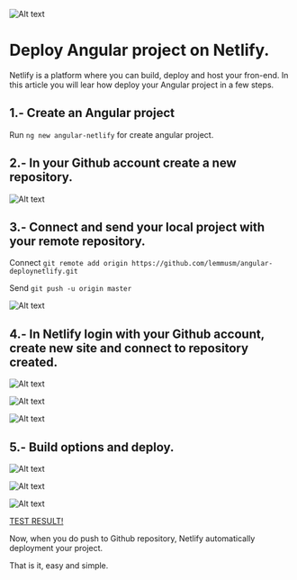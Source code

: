 ![Alt text](https://miro.medium.com/max/1024/1*-FWtm_SGM0Fx2xMHw_lGmw.jpeg?raw=true "Deploy Angular on Netlify")

# Deploy Angular project on Netlify.

Netlify is a platform where you can build, deploy and host your fron-end.
In this article you will lear how deploy your Angular project in a few steps.

## 1.- Create an Angular project

Run `ng new angular-netlify` for create angular project.

## 2.- In your Github account create a new repository.

![Alt text](https://miro.medium.com/max/714/1*6NL6pJh518EHuILzi6th2w.png?raw=true "Create new repository on GitHub")

## 3.- Connect and send your local project with your remote repository.

Connect
`git remote add origin https://github.com/lemmusm/angular-deploynetlify.git`

Send
`git push -u origin master`

![Alt text](https://miro.medium.com/max/1329/1*R4_uWUTIJtenJRIR35y06g.png?raw=true "GitHub repository")

## 4.- In Netlify login with your Github account, create new site and connect to repository created.

![Alt text](https://miro.medium.com/max/827/1*1RSRzW0H09zejRDYajWUlQ.png?raw=true "Login with GitHub")

![Alt text](https://miro.medium.com/max/1230/1*o34oR1tcu4hS8584dHyMcQ.png?raw=true "Create new site on Netlify")

![Alt text](https://miro.medium.com/max/885/1*n6qRfsp_C-IKSEvTWxiQGA.png?raw=true "Pick a repository")

## 5.- Build options and deploy.

![Alt text](https://miro.medium.com/max/761/1*RdezvCj2JhlTJaGHN0sYUg.png?raw=true "Build settings")

![Alt text](https://miro.medium.com/max/1220/1*Zc9bBPX86v6L7XEDufRHSQ.png?raw=true "Deploy in progress")

![Alt text](https://miro.medium.com/max/1230/1*Lk_Ppb-RLsY-zrOLSk355A.png?raw=true "Site deployed")

[TEST RESULT!](https://suspicious-neumann-81fba2.netlify.com/)

Now, when you do push to Github repository, Netlify automatically deployment your project.

That is it, easy and simple.
